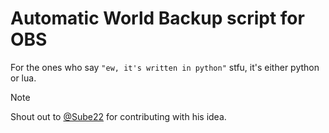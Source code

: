 # Automatic World Backup script for OBS

 For the ones who say `"ew, it's written in python"` stfu, it's either python or lua.

> [!NOTE]
> Shout out to [@Sube22](https://github.com/Sube22) for contributing with his idea.</h6>
